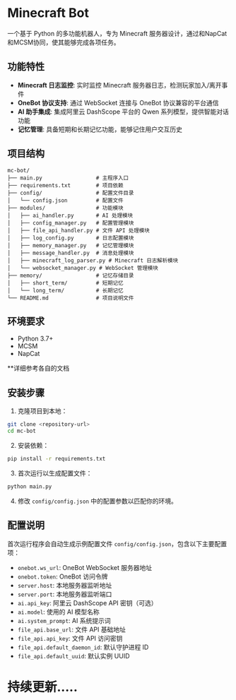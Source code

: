 # Minecraft Bot

一个基于 Python 的多功能机器人，专为 Minecraft 服务器设计，通过和NapCat和MCSM协同，使其能够完成各项任务。

## 功能特性

- **Minecraft 日志监控**: 实时监控 Minecraft 服务器日志，检测玩家加入/离开事件
- **OneBot 协议支持**: 通过 WebSocket 连接与 OneBot 协议兼容的平台通信
- **AI 助手集成**: 集成阿里云 DashScope 平台的 Qwen 系列模型，提供智能对话功能
- **记忆管理**: 具备短期和长期记忆功能，能够记住用户交互历史


## 项目结构

```
mc-bot/
├── main.py                 # 主程序入口
├── requirements.txt        # 项目依赖
├── config/                 # 配置文件目录
│   └── config.json         # 配置文件
├── modules/                # 功能模块
│   ├── ai_handler.py       # AI 处理模块
│   ├── config_manager.py   # 配置管理模块
│   ├── file_api_handler.py # 文件 API 处理模块
│   ├── log_config.py       # 日志配置模块
│   ├── memory_manager.py   # 记忆管理模块
│   ├── message_handler.py  # 消息处理模块
│   ├── minecraft_log_parser.py # Minecraft 日志解析模块
│   └── websocket_manager.py # WebSocket 管理模块
├── memory/                 # 记忆存储目录
│   ├── short_term/         # 短期记忆
│   └── long_term/          # 长期记忆
└── README.md               # 项目说明文件
```

## 环境要求

- Python 3.7+
- MCSM
- NapCat

**详细参考各自的文档

## 安装步骤

1. 克隆项目到本地：
```bash
git clone <repository-url>
cd mc-bot
```

2. 安装依赖：
```bash
pip install -r requirements.txt
```

3. 首次运行以生成配置文件：
```bash
python main.py
```

4. 修改 `config/config.json` 中的配置参数以匹配你的环境。

## 配置说明

首次运行程序会自动生成示例配置文件 `config/config.json`，包含以下主要配置项：

- `onebot.ws_url`: OneBot WebSocket 服务器地址
- `onebot.token`: OneBot 访问令牌
- `server.host`: 本地服务器监听地址
- `server.port`: 本地服务器监听端口
- `ai.api_key`: 阿里云 DashScope API 密钥（可选）
- `ai.model`: 使用的 AI 模型名称
- `ai.system_prompt`: AI 系统提示词
- `file_api.base_url`: 文件 API 基础地址
- `file_api.api_key`: 文件 API 访问密钥
- `file_api.default_daemon_id`: 默认守护进程 ID
- `file_api.default_uuid`: 默认实例 UUID

# 持续更新.....